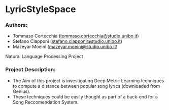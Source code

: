 # LyricStyleSpace

### Authors:

- Tommaso Cortecchia (tommaso.cortecchia@studio.unibo.it)
- Stefano Ciapponi (stefano.ciapponi@studio.unibo.it)
- Mazeyar Moeini (mazeyar.moeini@studio.unibo.it)

Natural Language Processing Project

### Project Description:

- The Aim of this project is investigating Deep Metric Learning techniques to compute a distance between popular song lyrics (downloaded from Genius). 
- These techniques could be easily thought as part of a back-end for a Song Reccomendation System.
